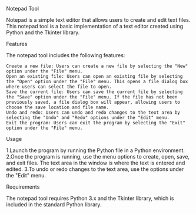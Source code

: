 Notepad Tool

  Notepad is a simple text editor that allows users to create and edit text files. This notepad tool is a basic implementation of a text editor created using Python and the Tkinter library.

Features
  
  The notepad tool includes the following features:

    Create a new file: Users can create a new file by selecting the "New" option under the "File" menu.
    Open an existing file: Users can open an existing file by selecting the "Open" option under the "File" menu. This opens a file dialog box where users can select the file to open.
    Save the current file: Users can save the current file by selecting the "Save" option under the "File" menu. If the file has not been previously saved, a file dialog box will appear, allowing users to choose the save location and file name.
    Undo and redo: Users can undo and redo changes to the text area by selecting the "Undo" and "Redo" options under the "Edit" menu.
    Exit the program: Users can exit the program by selecting the "Exit" option under the "File" menu.

Usage
    
  1.Launch the program by running the Python file in a Python environment.
  2.Once the program is running, use the menu options to create, open, save, and exit files. The text area in the window is where the text is entered and edited.
  3.To undo or redo changes to the text area, use the options under the "Edit" menu.

Requirements

  The notepad tool requires Python 3.x and the Tkinter library, which is included in the standard Python library.

